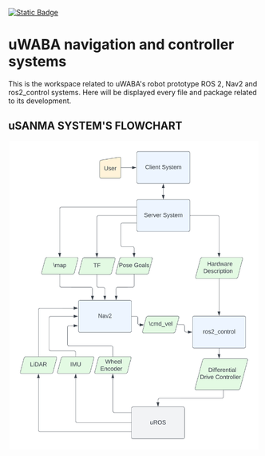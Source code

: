 [![Static Badge](https://img.shields.io/badge/version-v0.0.1--alpha-teal)](https://github.com/uSANMA/ros2-uwaba-prototype)
# uWABA navigation and controller systems
This is the workspace related to uWABA's robot prototype ROS 2, Nav2 and ros2_control systems. Here will be displayed every file and package related to its development.

## uSANMA SYSTEM'S FLOWCHART
<p align="center">
<img src="https://github.com/uSANMA/ros2-uwaba-prototype/blob/alpha/docs/uSANMA%20Stack%20English.png" width="500" align="center">
</p>


